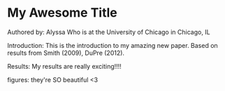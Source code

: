 # My Awesome Title
Authored by: Alyssa
Who is at the University of Chicago in Chicago, IL

Introduction: This is the introduction to my amazing new paper. Based on results from Smith (2009), DuPre (2012).

Results: My results are really exciting!!!!


figures: they're SO beautiful <3
